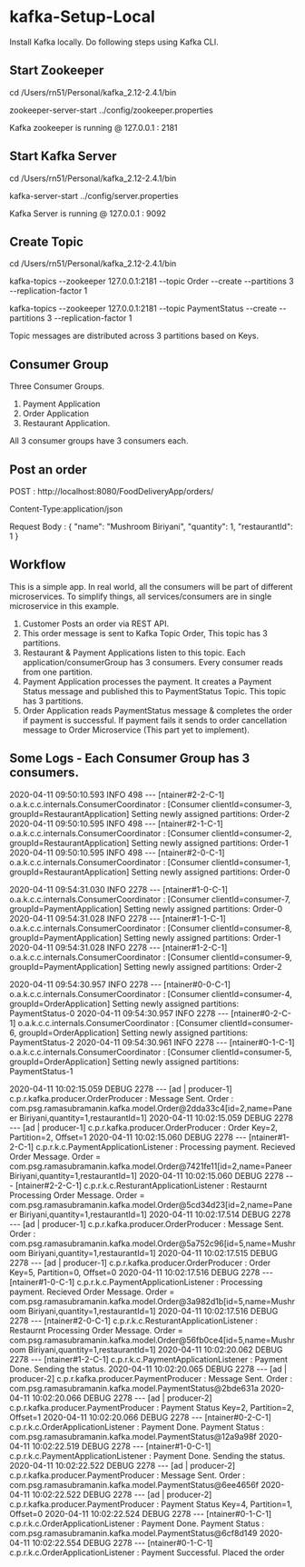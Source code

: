 # kafka-Setup-Local

Install Kafka locally. Do following steps using Kafka CLI.

Start Zookeeper
----------------
cd /Users/rn51/Personal/kafka_2.12-2.4.1/bin

zookeeper-server-start ../config/zookeeper.properties

Kafka zookeeper is running @ 127.0.0.1 : 2181


Start Kafka Server
-------------------
cd /Users/rn51/Personal/kafka_2.12-2.4.1/bin

kafka-server-start ../config/server.properties

Kafka Server is running @ 127.0.0.1 : 9092

Create Topic
-------------
cd /Users/rn51/Personal/kafka_2.12-2.4.1/bin

kafka-topics --zookeeper 127.0.0.1:2181 --topic Order --create --partitions 3 --replication-factor 1

kafka-topics --zookeeper 127.0.0.1:2181 --topic PaymentStatus --create --partitions 3 --replication-factor 1

Topic messages are distributed across 3 partitions based on Keys.


Consumer Group
----------------
Three Consumer Groups.

1. Payment Application
2. Order Application
3. Restaurant Application.

All 3 consumer groups have 3 consumers each.

Post an order
-------------------
POST : http://localhost:8080/FoodDeliveryApp/orders/ 

Content-Type:application/json

Request Body :
{
	"name": "Mushroom Biriyani",
	"quantity": 1,
	"restaurantId": 1
}

Workflow
-------------------
This is a simple app. In real world, all the consumers will be part of different microservices.
To simplify things, all services/consumers are in single microservice in this example.
1. Customer Posts an order via REST API. 
2. This order message is sent to Kafka Topic Order, This topic has 3 partitions.
3. Restaurant & Payment Applications listen to this topic. Each application/consumerGroup has 3 consumers. Every consumer
reads from one partition.
4. Payment Application processes the payment. It creates a Payment Status message and published this to PaymentStatus Topic. This topic has 3 partitions.
5. Order Application reads PaymentStatus message & completes the order if payment is successful. If payment fails it sends to order cancellation message to Order Microservice (This part yet to implement).


Some Logs - Each Consumer Group has 3 consumers.
-------------------------------------------------------
2020-04-11 09:50:10.593  INFO 498 --- [ntainer#2-2-C-1] o.a.k.c.c.internals.ConsumerCoordinator  : [Consumer clientId=consumer-3, groupId=RestaurantApplication] Setting newly assigned partitions: Order-2
2020-04-11 09:50:10.595  INFO 498 --- [ntainer#2-1-C-1] o.a.k.c.c.internals.ConsumerCoordinator  : [Consumer clientId=consumer-2, groupId=RestaurantApplication] Setting newly assigned partitions: Order-1
2020-04-11 09:50:10.595  INFO 498 --- [ntainer#2-0-C-1] o.a.k.c.c.internals.ConsumerCoordinator  : [Consumer clientId=consumer-1, groupId=RestaurantApplication] Setting newly assigned partitions: Order-0


2020-04-11 09:54:31.030  INFO 2278 --- [ntainer#1-0-C-1] o.a.k.c.c.internals.ConsumerCoordinator  : [Consumer clientId=consumer-7, groupId=PaymentApplication] Setting newly assigned partitions: Order-0
2020-04-11 09:54:31.028  INFO 2278 --- [ntainer#1-1-C-1] o.a.k.c.c.internals.ConsumerCoordinator  : [Consumer clientId=consumer-8, groupId=PaymentApplication] Setting newly assigned partitions: Order-1
2020-04-11 09:54:31.028  INFO 2278 --- [ntainer#1-2-C-1] o.a.k.c.c.internals.ConsumerCoordinator  : [Consumer clientId=consumer-9, groupId=PaymentApplication] Setting newly assigned partitions: Order-2

2020-04-11 09:54:30.957  INFO 2278 --- [ntainer#0-0-C-1] o.a.k.c.c.internals.ConsumerCoordinator  : [Consumer clientId=consumer-4, groupId=OrderApplication] Setting newly assigned partitions: PaymentStatus-0
2020-04-11 09:54:30.957  INFO 2278 --- [ntainer#0-2-C-1] o.a.k.c.c.internals.ConsumerCoordinator  : [Consumer clientId=consumer-6, groupId=OrderApplication] Setting newly assigned partitions: PaymentStatus-2
2020-04-11 09:54:30.961  INFO 2278 --- [ntainer#0-1-C-1] o.a.k.c.c.internals.ConsumerCoordinator  : [Consumer clientId=consumer-5, groupId=OrderApplication] Setting newly assigned partitions: PaymentStatus-1


2020-04-11 10:02:15.059 DEBUG 2278 --- [ad | producer-1] c.p.r.kafka.producer.OrderProducer       : Message Sent. Order : com.psg.ramasubramanin.kafka.model.Order@2dda33c4[id=2,name=Paneer Biriyani,quantity=1,restaurantId=1]
2020-04-11 10:02:15.059 DEBUG 2278 --- [ad | producer-1] c.p.r.kafka.producer.OrderProducer       : Order Key=2, Partition=2, Offset=1
2020-04-11 10:02:15.060 DEBUG 2278 --- [ntainer#1-2-C-1] c.p.r.k.c.PaymentApplicationListener     : Processing payment. Recieved Order Message. Order = com.psg.ramasubramanin.kafka.model.Order@7421fe11[id=2,name=Paneer Biriyani,quantity=1,restaurantId=1]
2020-04-11 10:02:15.060 DEBUG 2278 --- [ntainer#2-2-C-1] c.p.r.k.c.ResturantApplicationListener   : Restaurnt Processing Order Message. Order = com.psg.ramasubramanin.kafka.model.Order@5cd34d23[id=2,name=Paneer Biriyani,quantity=1,restaurantId=1]
2020-04-11 10:02:17.514 DEBUG 2278 --- [ad | producer-1] c.p.r.kafka.producer.OrderProducer       : Message Sent. Order : com.psg.ramasubramanin.kafka.model.Order@5a752c96[id=5,name=Mushroom Biriyani,quantity=1,restaurantId=1]
2020-04-11 10:02:17.515 DEBUG 2278 --- [ad | producer-1] c.p.r.kafka.producer.OrderProducer       : Order Key=5, Partition=0, Offset=0
2020-04-11 10:02:17.516 DEBUG 2278 --- [ntainer#1-0-C-1] c.p.r.k.c.PaymentApplicationListener     : Processing payment. Recieved Order Message. Order = com.psg.ramasubramanin.kafka.model.Order@3a982d1b[id=5,name=Mushroom Biriyani,quantity=1,restaurantId=1]
2020-04-11 10:02:17.516 DEBUG 2278 --- [ntainer#2-0-C-1] c.p.r.k.c.ResturantApplicationListener   : Restaurnt Processing Order Message. Order = com.psg.ramasubramanin.kafka.model.Order@56fb0ce4[id=5,name=Mushroom Biriyani,quantity=1,restaurantId=1]
2020-04-11 10:02:20.062 DEBUG 2278 --- [ntainer#1-2-C-1] c.p.r.k.c.PaymentApplicationListener     : Payment Done. Sending the status.
2020-04-11 10:02:20.065 DEBUG 2278 --- [ad | producer-2] c.p.r.kafka.producer.PaymentProducer     : Message Sent. Order : com.psg.ramasubramanin.kafka.model.PaymentStatus@2bde631a
2020-04-11 10:02:20.066 DEBUG 2278 --- [ad | producer-2] c.p.r.kafka.producer.PaymentProducer     : Payment Status Key=2, Partition=2, Offset=1
2020-04-11 10:02:20.066 DEBUG 2278 --- [ntainer#0-2-C-1] c.p.r.k.c.OrderApplicationListener       : Payment Done. Payment Status : com.psg.ramasubramanin.kafka.model.PaymentStatus@12a9a98f
2020-04-11 10:02:22.519 DEBUG 2278 --- [ntainer#1-0-C-1] c.p.r.k.c.PaymentApplicationListener     : Payment Done. Sending the status.
2020-04-11 10:02:22.522 DEBUG 2278 --- [ad | producer-2] c.p.r.kafka.producer.PaymentProducer     : Message Sent. Order : com.psg.ramasubramanin.kafka.model.PaymentStatus@6ee4656f
2020-04-11 10:02:22.522 DEBUG 2278 --- [ad | producer-2] c.p.r.kafka.producer.PaymentProducer     : Payment Status Key=4, Partition=1, Offset=0
2020-04-11 10:02:22.524 DEBUG 2278 --- [ntainer#0-1-C-1] c.p.r.k.c.OrderApplicationListener       : Payment Done. Payment Status : com.psg.ramasubramanin.kafka.model.PaymentStatus@6cf8d149
2020-04-11 10:02:22.554 DEBUG 2278 --- [ntainer#0-1-C-1] c.p.r.k.c.OrderApplicationListener       : Payment Successful. Placed the order

